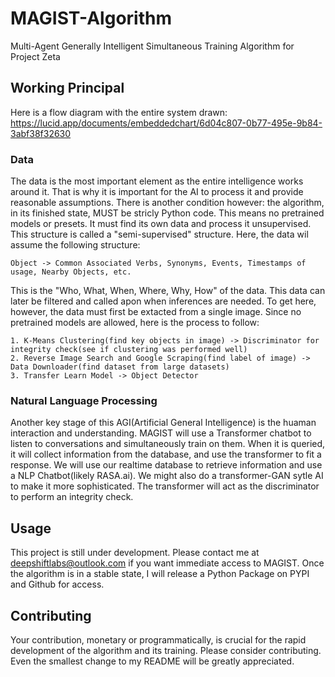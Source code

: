# MAGIST-Algorithm
Multi-Agent Generally Intelligent Simultaneous Training Algorithm for Project Zeta

## Working Principal
Here is a flow diagram with the entire system drawn:
https://lucid.app/documents/embeddedchart/6d04c807-0b77-495e-9b84-3abf38f32630

### Data
The data is the most important element as the entire intelligence works around it. That is why it is important for the AI to process it and provide reasonable assumptions. There is another condition however: the algorithm, in its finished state, MUST be stricly Python code. This means no pretrained models or presets. It must find its own data and process it unsupervised. This structure is called a "semi-supervised" structure. Here, the data wil assume the following structure:

```
Object -> Common Associated Verbs, Synonyms, Events, Timestamps of usage, Nearby Objects, etc.
```

This is the "Who, What, When, Where, Why, How" of the data. This data can later be filtered and called apon when inferences are needed. To get here, however, the data must first be extacted from a single image. Since no pretrained models are allowed, here is the process to follow:

```
1. K-Means Clustering(find key objects in image) -> Discriminator for integrity check(see if clustering was performed well)
2. Reverse Image Search and Google Scraping(find label of image) -> Data Downloader(find dataset from large datasets)
3. Transfer Learn Model -> Object Detector
```

### Natural Language Processing
Another key stage of this AGI(Artificial General Intelligence) is the huaman interaction and understanding. MAGIST will use a Transformer chatbot to listen to conversations and simultaneously train on them. When it is queried, it will collect information from the database, and use the transformer to fit a response. We will use our realtime database to retrieve information and use a NLP Chatbot(likely RASA.ai). We might also do a transformer-GAN sytle AI to make it more sophisticated. The transformer will act as the discriminator to perform an integrity check. 

## Usage
This project is still under development. Please contact me at [deepshiftlabs@outlook.com]() if you want immediate access to MAGIST. Once the algorithm is in a stable state, I will release a Python Package on PYPI and Github for access.


## Contributing
Your contribution, monetary or programmatically, is crucial for the rapid development of the algorithm and its training. Please consider contributing. Even the smallest change to my README will be greatly appreciated.
